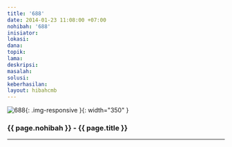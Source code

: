 ```yaml
---
title: '688'
date: 2014-01-23 11:08:00 +07:00
nohibah: '688'
inisiator:
lokasi:
dana:
topik:
lama:
deskripsi:
masalah:
solusi:
keberhasilan:
layout: hibahcmb
---
```


![688](/static/img/hibahcmb/688.png){: .img-responsive }{: width="350" }

### {{ page.nohibah }} - {{ page.title }}

---
